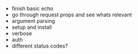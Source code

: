 - finish basic echo
- go through request props and see whats relevant
- argument parsing
- setup and install
- verbose
- auth
- different status codes?
